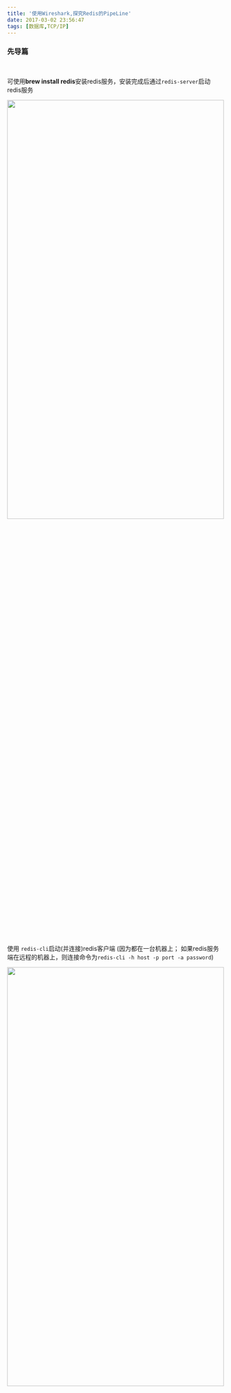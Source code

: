 ```yaml
---
title: '使用Wireshark,探究Redis的PipeLine'
date: 2017-03-02 23:56:47
tags: [数据库,TCP/IP]
---
```



### 先导篇


<br>


可使用**brew install redis**安装redis服务，安装完成后通过`redis-server`启动redis服务




<img src="使用Wireshark-探究Redis的PipeLine/0.png" width = 100% height = 50% />




使用 `redis-cli`启动(并连接)redis客户端  (因为都在一台机器上； 如果redis服务端在远程的机器上，则连接命令为`redis-cli -h host -p port -a password`)

<img src="使用Wireshark-探究Redis的PipeLine/3.png" width = 100% height = 50% />


<br>

---



<br>

### 理论篇


<br>



redis的客户端和服务端在马路南北，客户端发送get，set等命令，通过马路到达对岸的服务端去执行。原来每次只能发送一个命令，有了pipeline，可以一次发送多个命令。 即只用过一次马路，省了多个命令来回过马路的时间。


<img src="使用Wireshark-探究Redis的PipeLine/1.png" width = 80% height = 50% />






当马路比较差，车比较多(网络环境较差)时，pipeline的优势非常非常大~


<img src="使用Wireshark-探究Redis的PipeLine/2.png" width = 80% height = 50% />

<br>


但也引入了新的问题。即原来单条指令如get，set，都是原子性的。但组合在一起，就不是原子性的了。这样就可能出现一批命令，有的成功有的失败的情况。redis提供了简单事务，把要一起执行的命令放到`multi`和`exec`命令之间.
其中multi代表事务开始，exec代表事务结束






<br>




[Redis中的管道（PipeLine）与事物（Transactions）](https://www.cnblogs.com/Leo_wl/p/6558606.html)


[Redis系列十：Pipeline详解](https://blog.csdn.net/w1lgy/article/details/84455579)



<br>

---


<br>

### 实践篇


<br>



​‎本​⁢机⁢​‎启​一‍​‌⁠个⁢⁢‌​server，再⁡启​‍⁣‏一个client进⁡‏‌⁢行‎一‌​些​‌‍set/get操⁠作‎​。

启动Wireshark, 在‏‌en0网卡上⁢‌过滤`tcp.port==6379`，会发现无结果。


> 如‍果‏⁡​redis的​⁣‏‌server和⁡client都‍在‌​⁣本‌机‍​，则‌‎​​一⁠‍​进Wireshark选网⁢⁡卡⁣⁡‍‎​时⁣‌，应该‏‎‎用​​‌loopback


<img src="使用Wireshark-探究Redis的PipeLine/4.png" width = 100% height = 50% />


<br>


```go
简述几个过滤规则：

1、ip过滤：目标ip过滤：ip.dst==172.18.8.11,源ip地址过滤：ip.src==192.168.1.12;

2、端口过滤：tcp.port==80，这条规则是把源端口和目的端口为80的都过滤出来。使用tcp.dstport==80只过滤目的端口为80的，tcp.srcport==80只过滤源端口为80的包；

3、协议过滤：直接在fiter框中输入协议名称即可，如：http，tcp，udp，...

4、http模式过滤:过滤get包，http.request.method=="GET",过滤post包，http.request.method=="POST"；

5、如果使用多条件过滤，则需要加连接符号，and。比如 ip.src==192.168.1.12 and http.request.method=="POST" and tcp.srcport==80
```


<img src="使用Wireshark-探究Redis的PipeLine/5.png" width = 100% height = 50% />


PSH代表带有数据的包 [^1] 


[^1]: [探秘TCP数据包中的PSH标志](https://blog.csdn.net/knight3396/article/details/46894803)


<br>

**客户端对redis服务器进行多次请求:**

<img src="使用Wireshark-探究Redis的PipeLine/6.png" width = 100% height = 50% />

<img src="使用Wireshark-探究Redis的PipeLine/7.png" width = 100% height = 50% />



<img src="使用Wireshark-探究Redis的PipeLine/8.png" width = 100% height = 50% />

<img src="使用Wireshark-探究Redis的PipeLine/9.png" width = 100% height = 50% />



<br>

**使用管道模式,单次发送多个命令:**


如果是这样，依然是每一个命令发送一次请求

<img src="使用Wireshark-探究Redis的PipeLine/11.png" width = 100% height = 50% />


<img src="使用Wireshark-探究Redis的PipeLine/10.png" width = 100% height = 50% />

<br>


可参考[此文](https://www.runoob.com/redis/redis-pipelining.html)，使用

`(echo -en "PING\r\n SET runoobkey redis\r\nGET runoobkey\r\nINCR visitor\r\nINCR visitor\r\nINCR visitor\r\n"; sleep 10) | nc localhost 6379`

(server端需启动，cli端不用启动)



<img src="使用Wireshark-探究Redis的PipeLine/12.png" width = 100% height = 50% />

<img src="使用Wireshark-探究Redis的PipeLine/13.png" width = 100% height = 50% />



